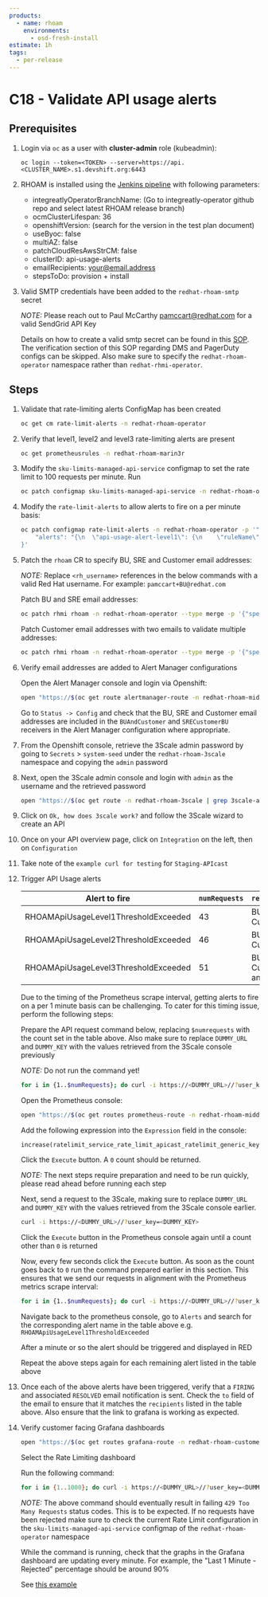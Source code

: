 ```yaml
---
products:
  - name: rhoam
    environments:
      - osd-fresh-install
estimate: 1h
tags:
  - per-release
---
```


# C18 - Validate API usage alerts

## Prerequisites

1. Login via `oc` as a user with **cluster-admin** role (kubeadmin):

   ```
   oc login --token=<TOKEN> --server=https://api.<CLUSTER_NAME>.s1.devshift.org:6443
   ```

2. RHOAM is installed using the [Jenkins pipeline](https://master-jenkins-csb-intly.cloud.paas.psi.redhat.com/job/ManagedAPI/job/managed-api-install-master/build?delay=0sec) with following parameters:

   - integreatlyOperatorBranchName: (Go to integreatly-operator github repo and select latest RHOAM release branch)
   - ocmClusterLifespan: 36
   - openshiftVersion: (search for the version in the test plan document)
   - useByoc: false
   - multiAZ: false
   - patchCloudResAwsStrCM: false
   - clusterID: api-usage-alerts
   - emailRecipients: <your@email.address>
   - stepsToDo: provision + install

3. Valid SMTP credentials have been added to the `redhat-rhoam-smtp` secret

   _NOTE:_ Please reach out to Paul McCarthy <pamccart@redhat.com> for a valid SendGrid API Key

   Details on how to create a valid smtp secret can be found in this [SOP](https://github.com/RHCloudServices/integreatly-help/blob/master/sops/2.x/install/create_cluster_smtp_configuration.md). The verification section of this SOP regarding DMS and PagerDuty configs can be skipped. Also make sure to specify the `redhat-rhoam-operator` namespace rather than `redhat-rhmi-operator`.

## Steps

1. Validate that rate-limiting alerts ConfigMap has been created

   ```sh
   oc get cm rate-limit-alerts -n redhat-rhoam-operator
   ```

2. Verify that level1, level2 and level3 rate-limiting alerts are present

   ```sh
   oc get prometheusrules -n redhat-rhoam-marin3r
   ```

3. Modify the `sku-limits-managed-api-service` configmap to set the rate limit to 100 requests per minute.
   Run

   ```sh
   oc patch configmap sku-limits-managed-api-service -n redhat-rhoam-operator -p '"data": {        "rate_limit": "{\n  \"RHOAM SERVICE SKU\": {\n    \"unit\": \"minute\",\n    \"requests_per_unit\": 100\n  }\n}"    }'
   ```

4. Modify the `rate-limit-alerts` to allow alerts to fire on a per minute basis:

   ```sh
   oc patch configmap rate-limit-alerts -n redhat-rhoam-operator -p '"data": {
       "alerts": "{\n  \"api-usage-alert-level1\": {\n    \"ruleName\": \"RHOAMApiUsageLevel1ThresholdExceeded\",\n    \"level\": \"warning\",\n    \"minRate\": \"80%\",\n    \"maxRate\": \"90%\",\n    \"period\": \"1m\"\n  },\n  \"api-usage-alert-level2\": {\n    \"ruleName\": \"RHOAMApiUsageLevel2ThresholdExceeded\",\n    \"level\": \"warning\",\n    \"minRate\": \"90%\",\n    \"maxRate\": \"95%\",\n    \"period\": \"1m\"\n  },\n  \"api-usage-alert-level3\": {\n    \"ruleName\": \"RHOAMApiUsageLevel3ThresholdExceeded\",\n    \"level\": \"warning\",\n    \"minRate\": \"95%\",\n    \"period\": \"1m\"\n  }\n}"
   }'
   ```

5. Patch the `rhoam` CR to specify BU, SRE and Customer email addresses:

   _NOTE:_ Replace `<rh_username>` references in the below commands with a valid Red Hat username. For example: `pamccart+BU@redhat.com`

   Patch BU and SRE email addresses:

   ```sh
   oc patch rhmi rhoam -n redhat-rhoam-operator --type merge -p '{"spec":{"alertingEmailAddresses":{"businessUnit":"<rh_username>+BU@redhat.com", "cssre":"<rh_username>+SRE@redhat.com"}}}'
   ```

   Patch Customer email addresses with two emails to validate multiple addresses:

   ```sh
   oc patch rhmi rhoam -n redhat-rhoam-operator --type merge -p '{"spec":{"alertingEmailAddress":"<rh_username>+CUSTOMER1@redhat.com <rh_username>+CUSTOMER2@redhat.com"}}'
   ```

6. Verify email addresses are added to Alert Manager configurations

   Open the Alert Manager console and login via Openshift:

   ```sh
   open "https://$(oc get route alertmanager-route -n redhat-rhoam-middleware-monitoring-operator -o jsonpath='{.spec.host}')"
   ```

   Go to `Status -> Config` and check that the BU, SRE and Customer email addresses are included in the `BUAndCustomer` and `SRECustomerBU` receivers in the Alert Manager configuration where appropriate.

7. From the Openshift console, retrieve the 3Scale admin password by going to `Secrets` > `system-seed` under the `redhat-rhoam-3scale` namespace and copying the `admin` password

8. Next, open the 3Scale admin console and login with `admin` as the username and the retrieved password

   ```sh
   open "https://$(oc get route -n redhat-rhoam-3scale | grep 3scale-admin | awk {'print $2'})"
   ```

9. Click on `Ok, how does 3scale work?` and follow the 3Scale wizard to create an API

10. Once on your API overview page, click on `Integration` on the left, then on `Configuration`

11. Take note of the `example curl for testing` for `Staging-APIcast`

12. Trigger API Usage alerts

    | Alert to fire                        | `numRequests` | `recipients`          |
    | ------------------------------------ | ------------- | --------------------- |
    | RHOAMApiUsageLevel1ThresholdExceeded | 43            | BU and Customers      |
    | RHOAMApiUsageLevel2ThresholdExceeded | 46            | BU and Customers      |
    | RHOAMApiUsageLevel3ThresholdExceeded | 51            | BU, Customers and SRE |


    Due to the timing of the Prometheus scrape interval, getting alerts to fire on a per 1 minute basis can be challenging. To cater for this timing issue, perform the following steps:

      Prepare the API request command below, replacing `$numrequests` with the count set in the table above. Also make sure to replace `DUMMY_URL` and `DUMMY_KEY` with the values retrieved from the 3Scale console previously

      *NOTE:* Do not run the command yet!

      ```sh
      for i in {1..$numRequests}; do curl -i https://<DUMMY_URL>//?user_key=<DUMMY_KEY>; done
      ```

      Open the Prometheus console:

      ```sh
      open "https://$(oc get routes prometheus-route -n redhat-rhoam-middleware-monitoring-operator -o jsonpath='{.spec.host}')"
      ```

      Add the following expression into the `Expression` field in the console:

      ```
      increase(ratelimit_service_rate_limit_apicast_ratelimit_generic_key_slowpath_total_hits[1m])
      ```

      Click the `Execute` button. A `0` count should be returned.

      *NOTE:* The next steps require preparation and need to be run quickly, please read ahead before running each step

      Next, send a request to the 3Scale, making sure to replace `DUMMY_URL` and `DUMMY_KEY` with the values retrieved from the 3Scale console earlier.

      ```sh
      curl -i https://<DUMMY_URL>//?user_key=<DUMMY_KEY>
      ```

      Click the `Execute` button in the Prometheus console again until a count other than `0` is returned

      Now, every few seconds click the `Execute` button. As soon as the count goes back to `0` run the command prepared earlier in this section. This ensures that we send our requests in alignment with the Prometheus metrics scrape interval:

      ```sh
      for i in {1..$numRequests}; do curl -i https://<DUMMY_URL>//?user_key=<DUMMY_KEY>& done
      ```

      Navigate back to the prometheus console, go to `Alerts` and search for the corresponding alert name in the table above e.g. `RHOAMApiUsageLevel1ThresholdExceeded`

      After a minute or so the alert should be triggered and displayed in RED

      Repeat the above steps again for each remaining alert listed in the table above

13. Once each of the above alerts have been triggered, verify that a `FIRING` and associated `RESOLVED` email notification is sent. Check the `to` field of the email to ensure that it matches the `recipients` listed in the table above. Also ensure that the link to grafana is working as expected.

14. Verify customer facing Grafana dashboards

    ```sh
    open "https://$(oc get routes grafana-route -n redhat-rhoam-customer-monitoring-operator -o jsonpath='{.spec.host}')"
    ```

    Select the Rate Limiting dashboard

    Run the following command:

    ```sh
    for i in {1..1000}; do curl -i https://<DUMMY_URL>//?user_key=<DUMMY_KEY>& done
    ```

    _NOTE:_ The above command should eventually result in failing `429 Too Many Requests` status codes. This is to be expected. If no requests have been rejected make sure to check the current Rate Limit configuration in the `sku-limits-managed-api-service` configmap of the `redhat-rhoam-operator` namespace

    While the command is running, check that the graphs in the Grafana dashboard are updating every minute. For example, the "Last 1 Minute - Rejected" percentage should be around 90%

    See [this example](https://user-images.githubusercontent.com/4881144/99288530-07dced00-283c-11eb-9cba-906151dd7dfb.png)
